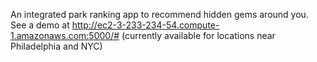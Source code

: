 An integrated park ranking app to recommend hidden gems around you. See a demo at http://ec2-3-233-234-54.compute-1.amazonaws.com:5000/# (currently available for locations near Philadelphia and NYC)
